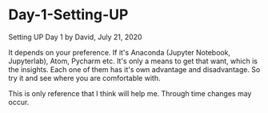 # Day-1-Setting-UP

Setting UP
Day 1 by David, July 21, 2020

It depends on your preference. If it's Anaconda (Jupyter Notebook, Jupyterlab), Atom, Pycharm etc. It's only a means to get that want, which is the insights. Each one of them has it's own advantage and disadvantage. So try it and see where you are comfortable with.

This is only reference that I think will help me. Through time changes may occur.
